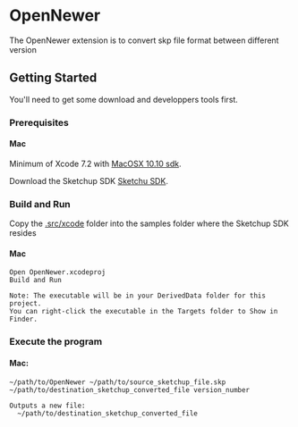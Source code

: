 # OpenNewer

The OpenNewer extension is to convert skp file format between different version

## Getting Started

You'll need to get some download and developpers tools first.

### Prerequisites

#### Mac

Minimum of Xcode 7.2 with [MacOSX 10.10 sdk](https://github.com/phracker/MacOSX-SDKs).

Download the Sketchup SDK [Sketchu SDK](https://extensions.sketchup.com/sketchup-sdk).

### Build and Run

Copy the [.src/xcode](./src/xcode) folder into the samples folder where the Sketchup SDK resides

#### Mac
```
Open OpenNewer.xcodeproj
Build and Run

Note: The executable will be in your DerivedData folder for this project.
You can right-click the executable in the Targets folder to Show in Finder.
```

### Execute the program

#### Mac:
```
~/path/to/OpenNewer ~/path/to/source_sketchup_file.skp ~/path/to/destination_sketchup_converted_file version_number

Outputs a new file:
  ~/path/to/destination_sketchup_converted_file
```


